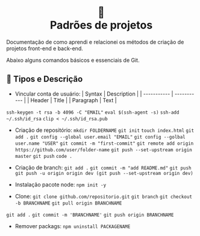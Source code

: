 <h1 align="center">
📄<br>Padrões de projetos
</h1>

Documentação de como aprendi e relacionei os métodos de criação de projetos front-end e back-end.

Abaixo alguns comandos básicos e essenciais de Git.

## 🦄 Tipos e Descrição

- Vincular conta de usuário:
| Syntax      | Description |
| ----------- | ----------- |
| Header      | Title       |
| Paragraph   | Text        |

`ssh-keygen -t rsa -b 4096 -C "EMAIL"`
`eval $(ssh-agent -s)`
`ssh-add ~/.ssh/id_rsa`
`clip < ~/.ssh/id_rsa.pub`

- Criação de repositório:
`mkdir FOLDERNAME`
`git init`
`touch index.html`
`git add .`
`git config --global user.email "EMAIL"`
`git config --golbal user.name "USER"`
`git commit -m "first-commit"`
`git remote add origin https://github.com/user/folder-name`
`git push --set-upstream origin master`
`git push`
`code .`

- Criação de branch:
`git add .`
`git commit -m "add README.md"`
`git push`
`git push -u origin origin dev (git push --set-upstream origin dev)`

- Instalação pacote node:
`npm init -y`

- Clone:
`git clone github.com/repositorio.git`
`git branch`
`git checkout -b BRANCHNAME`
`git pull origin BRANCHNAME`

`git add .`
`git commit -m 'BRANCHNAME'`
`git push origin BRANCHNAME`

- Remover packags:
`npm uninstall PACKAGENAME`